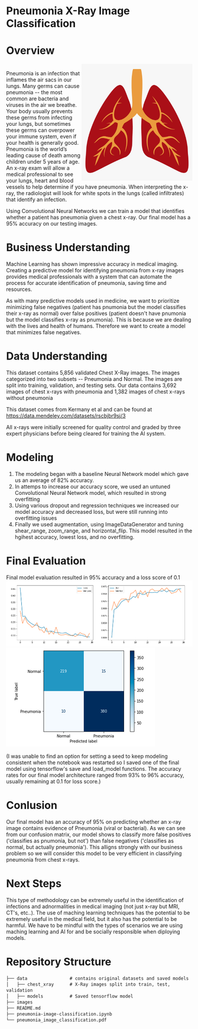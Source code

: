 # Pneumonia X-Ray Image Classification


# Overview
<img src='images/lung.png' width=300 align='right'/>
<br>
Pneumonia is an infection that inflames the air sacs in our lungs. Many germs can cause pneumonia -- the most common are bacteria and viruses in the air we breathe. Your body usually prevents these germs from infecting your lungs, but sometimes these germs can overpower your immune system, even if your health is generally good. Pneumonia is the world’s leading cause of death among children under 5 years of age.
An x-ray exam will allow a medical professional to see your lungs, heart and blood vessels to help determine if you have pneumonia. When interpreting the x-ray, the radiologist will look for white spots in the lungs (called infiltrates) that identify an infection.

Using Convolutional Neural Networks we can train a model that identifies whether a patient has pneumonia given a chest x-ray. Our final model has a 95% accuracy on our testing images.

# Business Understanding 
Machine Learning has shown impressive accuracy in medical imaging. Creating a predictive model for identifying pneumonia from x-ray images provides medical professionals with a system that can automate the process for accurate identification of pneumonia, saving time and resources.

As with many predictive models used in medicine, we want to prioritize minimizing false negatives (patient has pnumonia but the model classifies their x-ray as normal) over false positives (patient doesn't have pnumonia but the model classifies x-ray as pnumonia). This is because we are dealing with the lives and health of humans. Therefore we want to create a model that minimizes false negatives.

# Data Understanding
This dataset contains 5,856 validated Chest X-Ray images. The images categorized into two subsets -- Pneumonia and Normal. The images are split into training, validation, and testing sets. Our data contains 3,692 images of chest x-rays with pneumonia and 1,382 images of chest x-rays without pneumonia

This dataset comes from Kermany et al and can be found at https://data.mendeley.com/datasets/rscbjbr9sj/3

All x-rays were initially screened for quality control and graded by three expert physicians before being cleared for training the AI system.

# Modeling
1. The modeling began with a baseline Neural Network model which gave us an average of 82% accuracy. 
2. In attemps to increase our accuracy score, we used an untuned Convolutional Neural Network model, which resulted in strong overfitting
3. Using various dropout and regression techniques we increased our model accuracy and decreased loss, but were still running into overfitting issues
4. Finally we used augmentation, using ImageDataGenerator and tuning shear_range, zoom_range, and horizontal_flip. This model resulted in the hgihest accuracy, lowest loss, and no overfitting. 

# Final Evaluation
Final model evaluation resulted in 95% accuracy and a loss score of 0.1 <br>
<img src="images/acc_loss_graphs.png" />
<img src="images/confusion_matrix.png" />


(I was unable to find an option for setting a seed to keep modeling consistent when the notebook was restarted so I saved one of the final model using tensorflow's save and load_model functions. The accuracy rates for our final model architecture ranged from 93% to 96% accuracy, usually remaining at 0.1 for loss score.)

# Conlusion
Our final model has an accuracy of 95% on predicting whether an x-ray image contains evidence of Pneumonia (viral or bacterial). As we can see from our confusion matrix, our model shows to classify more false positives ('classifies as pnumonia, but not') than false negatives ('classifies as normal, but actually pneumonia'). This alligns strongly with our business problem so we will consider this model to be very efficient in classifying pneumonia from chest x-rays.

# Next Steps
This type of methodology can be extremely useful in the identification of infections and adnormalities in medical imaging (not just x-ray but MRI, CT's, etc..). The use of maching learning techniques has the potential to be extremely useful in the medical field, but it also has the potential to be harmful. We have to be mindful with the types of scenarios we are using maching learning and AI for and be socially responsible when diploying models. 


# Repository Structure
```
├── data                # contains original datasets and saved models
│   ├── chest_xray      # X-Ray images split into train, test, validation
│   ├── models          # Saved tensorflow model
├── images 
├── README.md
├── pneumonia-image-classification.ipynb
└── pneumonia_image_classification.pdf

```
